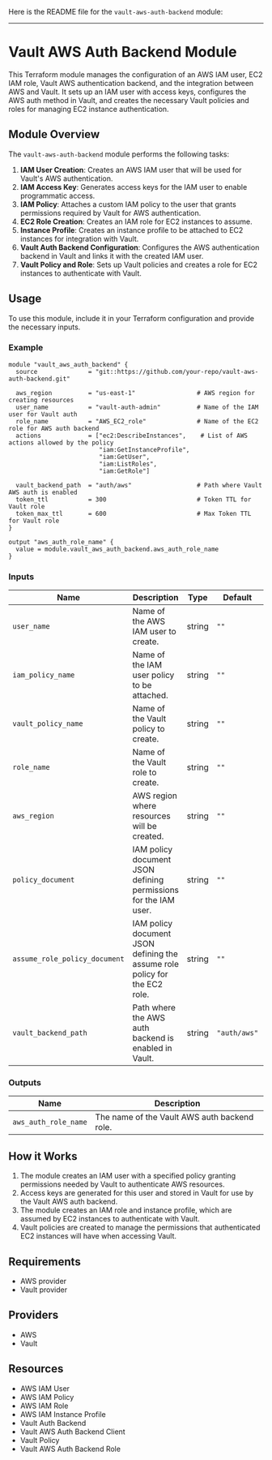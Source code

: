 Here is the README file for the `vault-aws-auth-backend` module:

---

# Vault AWS Auth Backend Module

This Terraform module manages the configuration of an AWS IAM user, EC2 IAM role, Vault AWS authentication backend, and the integration between AWS and Vault. It sets up an IAM user with access keys, configures the AWS auth method in Vault, and creates the necessary Vault policies and roles for managing EC2 instance authentication.

## Module Overview

The `vault-aws-auth-backend` module performs the following tasks:
1. **IAM User Creation**: Creates an AWS IAM user that will be used for Vault's AWS authentication.
2. **IAM Access Key**: Generates access keys for the IAM user to enable programmatic access.
3. **IAM Policy**: Attaches a custom IAM policy to the user that grants permissions required by Vault for AWS authentication.
4. **EC2 Role Creation**: Creates an IAM role for EC2 instances to assume.
5. **Instance Profile**: Creates an instance profile to be attached to EC2 instances for integration with Vault.
6. **Vault Auth Backend Configuration**: Configures the AWS authentication backend in Vault and links it with the created IAM user.
7. **Vault Policy and Role**: Sets up Vault policies and creates a role for EC2 instances to authenticate with Vault.

## Usage

To use this module, include it in your Terraform configuration and provide the necessary inputs.

### Example

```hcl
module "vault_aws_auth_backend" {
  source              = "git::https://github.com/your-repo/vault-aws-auth-backend.git"
  
  aws_region          = "us-east-1"                 # AWS region for creating resources
  user_name           = "vault-auth-admin"          # Name of the IAM user for Vault auth
  role_name           = "AWS_EC2_role"              # Name of the EC2 role for AWS auth backend
  actions             = ["ec2:DescribeInstances",    # List of AWS actions allowed by the policy
                         "iam:GetInstanceProfile",
                         "iam:GetUser",
                         "iam:ListRoles",
                         "iam:GetRole"]

  vault_backend_path  = "auth/aws"                  # Path where Vault AWS auth is enabled
  token_ttl           = 300                         # Token TTL for Vault role
  token_max_ttl       = 600                         # Max Token TTL for Vault role
}

output "aws_auth_role_name" {
  value = module.vault_aws_auth_backend.aws_auth_role_name
}
```

### Inputs

| Name                          | Description                                                                                      | Type   | Default           | Required |
|-------------------------------|--------------------------------------------------------------------------------------------------|--------|-------------------|----------|
| `user_name`                    | Name of the AWS IAM user to create.                                                              | string | `""`              | yes      |
| `iam_policy_name`              | Name of the IAM user policy to be attached.                                                      | string | `""`              | yes      |
| `vault_policy_name`            | Name of the Vault policy to create.                                                              | string | `""`              | yes      |
| `role_name`                    | Name of the Vault role to create.                                                                | string | `""`              | yes      |
| `aws_region`                   | AWS region where resources will be created.                                                      | string | `""`              | yes      |
| `policy_document`              | IAM policy document JSON defining permissions for the IAM user.                                  | string | `""`              | yes      |
| `assume_role_policy_document`  | IAM policy document JSON defining the assume role policy for the EC2 role.                       | string | `""`              | yes      |
| `vault_backend_path`           | Path where the AWS auth backend is enabled in Vault.                                             | string | `"auth/aws"`      | no       |

### Outputs

| Name                        | Description                                      |
|-----------------------------|--------------------------------------------------|
| `aws_auth_role_name`         | The name of the Vault AWS auth backend role.     |

## How it Works

1. The module creates an IAM user with a specified policy granting permissions needed by Vault to authenticate AWS resources.
2. Access keys are generated for this user and stored in Vault for use by the Vault AWS auth backend.
3. The module creates an IAM role and instance profile, which are assumed by EC2 instances to authenticate with Vault.
4. Vault policies are created to manage the permissions that authenticated EC2 instances will have when accessing Vault.

## Requirements

- AWS provider
- Vault provider

## Providers

- AWS
- Vault

## Resources

- AWS IAM User
- AWS IAM Policy
- AWS IAM Role
- AWS IAM Instance Profile
- Vault Auth Backend
- Vault AWS Auth Backend Client
- Vault Policy
- Vault AWS Auth Backend Role

